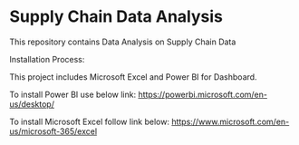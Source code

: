 # Supply Chain Data Analysis
 This repository contains Data Analysis on Supply Chain Data

Installation Process:

This project includes Microsoft Excel and Power BI for Dashboard.

To install Power BI use below link:
https://powerbi.microsoft.com/en-us/desktop/

To install Microsoft Excel follow link below:
https://www.microsoft.com/en-us/microsoft-365/excel
